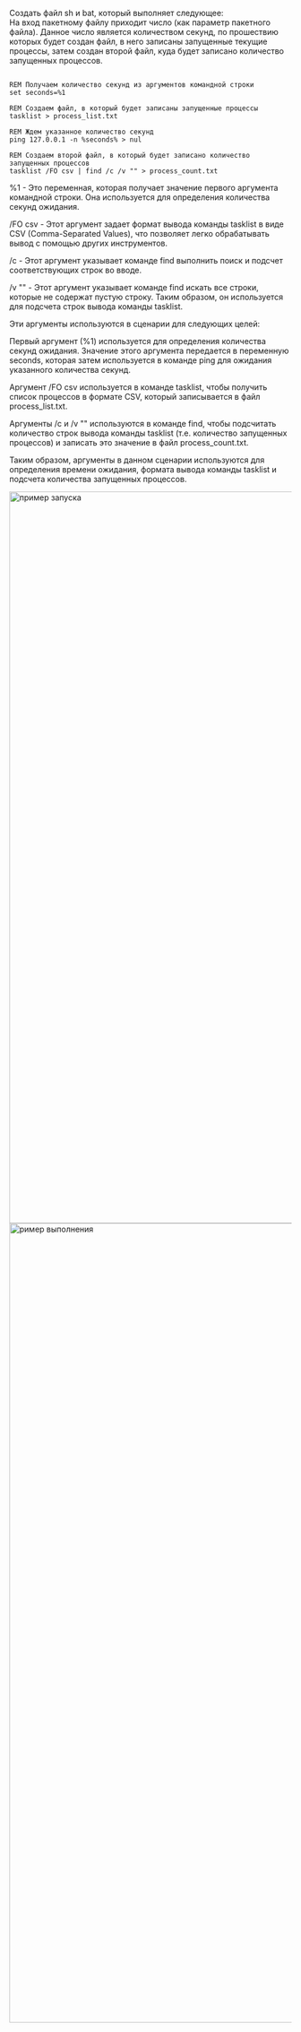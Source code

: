 Создать файл sh и bat, который выполняет следующее:  
На вход пакетному файлу приходит число (как параметр пакетного файла). Данное число является количеством секунд, по прошествию которых будет создан файл, в него записаны запущенные текущие процессы, затем создан второй файл, куда будет записано количество запущенных процессов.


```@echo off

REM Получаем количество секунд из аргументов командной строки
set seconds=%1

REM Создаем файл, в который будет записаны запущенные процессы
tasklist > process_list.txt

REM Ждем указанное количество секунд
ping 127.0.0.1 -n %seconds% > nul

REM Создаем второй файл, в который будет записано количество запущенных процессов
tasklist /FO csv | find /c /v "" > process_count.txt
```


%1 - Это переменная, которая получает значение первого аргумента командной строки. Она используется для определения количества секунд ожидания.

/FO csv - Этот аргумент задает формат вывода команды tasklist в виде CSV (Comma-Separated Values), что позволяет легко обрабатывать вывод с помощью других инструментов.

/c - Этот аргумент указывает команде find выполнить поиск и подсчет соответствующих строк во вводе.

/v "" - Этот аргумент указывает команде find искать все строки, которые не содержат пустую строку. Таким образом, он используется для подсчета строк вывода команды tasklist.

Эти аргументы используются в сценарии для следующих целей:

Первый аргумент (%1) используется для определения количества секунд ожидания. Значение этого аргумента передается в переменную seconds, которая затем используется в команде ping для ожидания указанного количества секунд.

Аргумент /FO csv используется в команде tasklist, чтобы получить список процессов в формате CSV, который записывается в файл process_list.txt.

Аргументы /c и /v "" используются в команде find, чтобы подсчитать количество строк вывода команды tasklist (т.е. количество запущенных процессов) и записать это значение в файл process_count.txt.

Таким образом, аргументы в данном сценарии используются для определения времени ожидания, формата вывода команды tasklist и подсчета количества запущенных процессов.



<img width="1306" alt="пример запуска" src="https://github.com/JIEBOH/JIEBOH/assets/146937124/aed5c8c5-2a85-4b9f-bb46-b69be58a5eec">
<img width="1427" alt="ример выполнения" src="https://github.com/JIEBOH/JIEBOH/assets/146937124/00e2a43c-4bd7-458c-9ce9-17e7b6131cbb">
